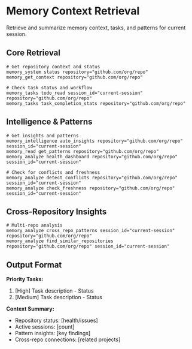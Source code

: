 # Memory Context Retrieval

Retrieve and summarize memory context, tasks, and patterns for current session.

## Core Retrieval

```
# Get repository context and status
memory_system status repository="github.com/org/repo"
memory_get_context repository="github.com/org/repo"

# Check task status and workflow
memory_tasks todo_read session_id="current-session" repository="github.com/org/repo"
memory_tasks task_completion_stats repository="github.com/org/repo"
```

## Intelligence & Patterns

```
# Get insights and patterns
memory_intelligence auto_insights repository="github.com/org/repo" session_id="current-session"
memory_read get_patterns repository="github.com/org/repo"
memory_analyze health_dashboard repository="github.com/org/repo" session_id="current-session"

# Check for conflicts and freshness
memory_analyze detect_conflicts repository="github.com/org/repo" session_id="current-session"
memory_analyze check_freshness repository="github.com/org/repo" session_id="current-session"
```

## Cross-Repository Insights

```
# Multi-repo analysis
memory_analyze cross_repo_patterns session_id="current-session" repository="github.com/org/repo"
memory_analyze find_similar_repositories repository="github.com/org/repo" session_id="current-session"
```

## Output Format

**Priority Tasks:**
1. [High] Task description - Status
2. [Medium] Task description - Status

**Context Summary:**
- Repository status: [health/issues]
- Active sessions: [count]
- Pattern insights: [key findings]
- Cross-repo connections: [related projects]
